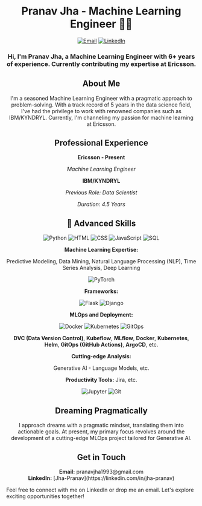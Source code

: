 <!-- Header Section -->
<h1 align="center">Pranav Jha - Machine Learning Engineer 👨‍💻</h1>
<p align="center">
  <a href="mailto:pranavjha1993@gmail.com"><img src="https://img.shields.io/badge/Email-Drop%20a%20Message-informational?style=flat&logo=gmail&logoColor=white&color=blue" alt="Email"></a>
  <a href="https://linkedin.com/in/jha-pranav"><img src="https://img.shields.io/badge/LinkedIn-Connect%20with%20Me-blue?style=flat&logo=linkedin&logoColor=white" alt="LinkedIn"></a>
<!--   <a href="https://twitter.com/jha-pranav"><img src="https://img.shields.io/badge/Twitter-Follow%20Me-blue?style=flat&logo=twitter&logoColor=white" alt="Twitter"></a> -->
</p>

<!-- Introduction Section -->
<h3 align="center">Hi, I'm Pranav Jha, a Machine Learning Engineer with 6+ years of experience. Currently contributing my expertise at Ericsson.</h3>

<!-- About Me Section -->
<h2 align="center">About Me</h2>
<p align="center">I'm a seasoned Machine Learning Engineer with a pragmatic approach to problem-solving. With a track record of 5 years in the data science field, I've had the privilege to work with renowned companies such as IBM/KYNDRYL. Currently, I'm channeling my passion for machine learning at Ericsson.</p>

<!-- Professional Experience Section -->
<h2 align="center">Professional Experience</h2>
<p align="center"><strong>Ericsson - Present</strong></p>
<p align="center"><em>Machine Learning Engineer</em></p>



<!-- IBM Experience -->
<p align="center"><strong>IBM/KYNDRYL</strong></p>
<p align="center"><em>Previous Role: Data Scientist</em></p>
<p align="center"><em>Duration: 4.5 Years</em></p>
<!-- Advanced Skills Section -->
<h2 align="center">🚀 Advanced Skills</h2>

<p align="center">
  <img alt="Python" src="https://img.shields.io/badge/Python-Expert-informational?style=flat&logo=python&logoColor=white&color=success">
  <img alt="HTML" src="https://img.shields.io/badge/HTML-Revisit-lightgrey?style=flat&logo=html5&logoColor=white">
  <img alt="CSS" src="https://img.shields.io/badge/CSS-Revisit-lightgrey?style=flat&logo=css3&logoColor=white">
  <img alt="JavaScript" src="https://img.shields.io/badge/JavaScript-Revisit-lightgrey?style=flat&logo=javascript&logoColor=white">
  <img alt="SQL" src="https://img.shields.io/badge/SQL-Revisit-lightgrey?style=flat&logo=postgresql&logoColor=white">
</p>

<p align="center">
  <strong><span">Machine Learning Expertise:</span></strong> </p>
<p align="center">Predictive Modeling, Data Mining, Natural Language Processing (NLP), Time Series Analysis, Deep Learning
</p>

<p align="center">
  <img alt="PyTorch" src="https://img.shields.io/badge/PyTorch-Advanced-informational?style=flat&logo=pytorch&logoColor=white&color=blue">
</p>

<p align="center">
  <strong>Frameworks:</strong> </p>
<p align="center">
  <img alt="Flask" src="https://img.shields.io/badge/Flask-Intermediate-informational?style=flat&logo=flask&logoColor=white&color=yellow">
  <img alt="Django" src="https://img.shields.io/badge/Django-Intermediate-informational?style=flat&logo=django&logoColor=white&color=yellow">
</p>

<p align="center"><strong>MLOps and Deployment:</strong></p>
<p align="center">
  <img alt="Docker" src="https://img.shields.io/badge/Docker-Intermediate-informational?style=flat&logo=docker&logoColor=white&color=yellow">
  <img alt="Kubernetes" src="https://img.shields.io/badge/Kubernetes-Intermediate-informational?style=flat&logo=kubernetes&logoColor=white&color=yellow">
  <img alt="GitOps" src="https://img.shields.io/badge/GitOps-Intermediate-informational?style=flat&logo=argoproj&logoColor=white&color=yellow">
</p>


<p align="center">
   <b>DVC (Data Version Control)</b>, <b>Kubeflow</b>, <b>MLflow</b>, <b>Docker</b>, <b>Kubernetes</b>, <b>Helm</b>, <b>GitOps (GitHub Actions)</b>, <b>ArgoCD</b>, etc.
</p>

<p align="center">
  <strong>Cutting-edge Analysis:</strong> </p>
<p align="center">Generative AI - Language Models, etc.
</p>

<p align="center">
  <strong>Productivity Tools:</strong>  Jira, etc.
</p>
<p align="center">
  <img alt="Jupyter" src="https://img.shields.io/badge/Jupyter-Advanced-informational?style=flat&logo=jupyter&logoColor=white&color=blue">
  <img alt="Git" src="https://img.shields.io/badge/Git-Advanced-informational?style=flat&logo=git&logoColor=white&color=blue">
</p>




<!-- Dreaming Pragmatically Section -->
<h2 align="center">Dreaming Pragmatically</h2>
<p align="center">I approach dreams with a pragmatic mindset, translating them into actionable goals. At present, my primary focus revolves around the development of a cutting-edge MLOps project tailored for Generative AI.</p>

<!-- Get in Touch Section -->
<h2 align="center">Get in Touch</h2>
<p align="center">
  <strong>Email:</strong> pranavjha1993@gmail.com<br>
  <strong>LinkedIn:</strong> [Jha-Pranav](https://linkedin.com/in/jha-pranav)<br>
<!--   <strong>Twitter:</strong> [jha-pranav](https://twitter.com/jha-pranav) -->
</p>

Feel free to connect with me on LinkedIn or drop me an email. Let's explore exciting opportunities together!
